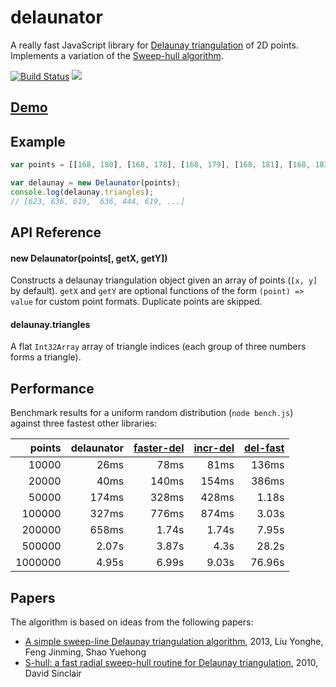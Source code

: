# delaunator

A really fast JavaScript library for
[Delaunay triangulation](https://en.wikipedia.org/wiki/Delaunay_triangulation) of 2D points.
Implements a variation of the [Sweep-hull algorithm](http://s-hull.org/).

[![Build Status](https://travis-ci.org/mapbox/delaunator.svg?branch=master)](https://travis-ci.org/mapbox/delaunator)
[![](https://img.shields.io/badge/simply-awesome-brightgreen.svg)](https://github.com/mourner/projects)


## [Demo](https://mapbox.github.io/delaunator/)


## Example

```js
var points = [[168, 180], [168, 178], [168, 179], [168, 181], [168, 183], ...];

var delaunay = new Delaunator(points);
console.log(delaunay.triangles);
// [623, 636, 619,  636, 444, 619, ...]
```


## API Reference

#### new Delaunator(points[, getX, getY])

Constructs a delaunay triangulation object given an array of points (`[x, y]` by default).
`getX` and `getY` are optional functions of the form `(point) => value` for custom point formats.
Duplicate points are skipped.

#### delaunay.triangles

A flat `Int32Array` array of triangle indices (each group of three numbers forms a triangle).


## Performance

Benchmark results for a uniform random distribution (`node bench.js`) against three fastest other libraries:

points | delaunator | [faster-del](https://github.com/Bathlamos/delaunay-triangulation) | [incr-del](https://github.com/mikolalysenko/incremental-delaunay) | [del-fast](https://github.com/ironwallaby/delaunay)
--: | --: | --: | --: | --:
10000 | 26ms | 78ms | 81ms | 136ms
20000 | 40ms | 140ms | 154ms | 386ms
50000 | 174ms | 328ms | 428ms | 1.18s
100000 | 327ms | 776ms | 874ms | 3.03s
200000 | 658ms | 1.74s | 1.74s | 7.95s
500000 | 2.07s | 3.87s | 4.3s | 28.2s
1000000 | 4.95s | 6.99s | 9.03s | 76.96s


## Papers

The algorithm is based on ideas from the following papers:

- [A simple sweep-line Delaunay triangulation algorithm](http://www.academicpub.org/jao/paperInfo.aspx?paperid=15630), 2013, Liu Yonghe, Feng Jinming, Shao Yuehong
- [S-hull: a fast radial sweep-hull routine for Delaunay triangulation](http://www.s-hull.org/paper/s_hull.pdf), 2010, David Sinclair
